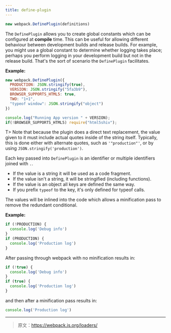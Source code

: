 ```yaml
---
title: define-plugin
---
```


``` javascript
new webpack.DefinePlugin(definitions)
```

The `DefinePlugin` allows you to create global constants which can be configured at **compile** time. This can be useful for allowing different behaviour between development builds and release builds. For example, you might use a global constant to determine whether logging takes place; perhaps you perform logging in your development build but not in the release build. That's the sort of scenario the `DefinePlugin` facilitates.

**Example:**

``` javascript
new webpack.DefinePlugin({
  PRODUCTION: JSON.stringify(true),
  VERSION: JSON.stringify("5fa3b9"),
  BROWSER_SUPPORTS_HTML5: true,
  TWO: "1+1",
  "typeof window": JSON.stringify("object")
})
```

``` javascript
console.log("Running App version " + VERSION);
if(!BROWSER_SUPPORTS_HTML5) require("html5shiv");
```

T> Note that because the plugin does a direct text replacement, the value given to it must include actual quotes inside of the string itself. Typically, this is done either with alternate quotes, such as `'"production"'`, or by using `JSON.stringify('production')`.

Each key passed into `DefinePlugin` is an identifier or multiple identifiers joined with `.`.

* If the value is a string it will be used as a code fragment.
* If the value isn't a string, it will be stringified (including functions).
* If the value is an object all keys are defined the same way.
* If you prefix `typeof` to the key, it's only defined for typeof calls.

The values will be inlined into the code which allows a minification pass to remove the redundant conditional.

**Example:**

``` javascript
if (!PRODUCTION) {
  console.log('Debug info')
}
if (PRODUCTION) {
  console.log('Production log')
}
`````
After passing through webpack with no minification results in:

``` javascript
if (!true) {
  console.log('Debug info')
}
if (true) {
  console.log('Production log')
}
```

and then after a minification pass results in:

``` javascript
console.log('Production log')
```

***

> 原文：https://webpack.js.org/loaders/